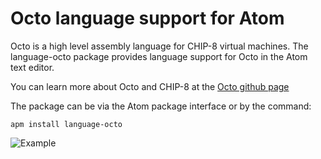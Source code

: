 Octo language support for Atom
====

Octo is a high level assembly language for CHIP-8 virtual machines. The language-octo package provides language support for Octo in the Atom text editor.

You can learn more about Octo and CHIP-8 at the [Octo github page](https://github.com/JohnEarnest/Octo/)

The package can be via the Atom package interface or by the command:

    apm install language-octo

![Example](http://i.imgur.com/0ZRchQy.png)
